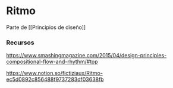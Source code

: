 # Ritmo
Parte de [[Principios de diseño]]

### Recursos
https://www.smashingmagazine.com/2015/04/design-principles-compositional-flow-and-rhythm/#top

https://www.notion.so/fictiziaux/Ritmo-ec5d0892c856488f9737283df03638fb 